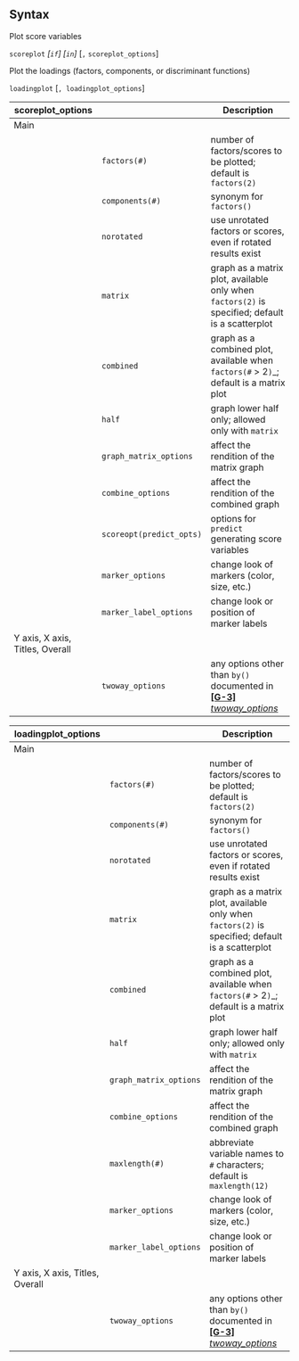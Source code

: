 ## Syntax

Plot score variables

`scoreplot` _\[`if`\] \[`in`\]_ \[`,`
`scoreplot_options`\]

Plot the loadings (factors, components, or discriminant functions)

`loadingplot` \[`, loadingplot_options`\]

| scoreplot\_options              |                          | Description                                                                                                                                                           |
|---------------------------------|--------------------------|-----------------------------------------------------------------------------------------------------------------------------------------------------------------------|
| Main                            |                          |                                                                                                                                                                       |
|                                 | `factors(#)`             | number of factors/scores to be plotted; default is `factors(2)`                                                                                                       |
|                                 | `components(#)`          | synonym for `factors()`                                                                                                                                               |
|                                 | `norotated`              | use unrotated factors or scores, even if rotated results exist                                                                                                        |
|                                 | `matrix`                 | graph as a matrix plot, available only when `factors(2)` is specified; default is a scatterplot                                                                       |
|                                 | `combined`               | graph as a combined plot, available when <span class="nowrap">`factors(#` &gt; 2`)`_; default is a matrix plot                                                |
|                                 | `half`                   | graph lower half only; allowed only with `matrix`                                                                                                                     |
|                                 | `graph_matrix_options`   | affect the rendition of the matrix graph                                                                                                                              |
|                                 | `combine_options`        | affect the rendition of the combined graph                                                                                                                            |
|                                 | `scoreopt(predict_opts)` | options for `predict` generating score variables                                                                                                                      |
|                                 | `marker_options`         | change look of markers (color, size, etc.)                                                                                                                            |
|                                 | `marker_label_options`   | change look or position of marker labels                                                                                                                              |
| Y axis, X axis, Titles, Overall |                          |                                                                                                                                                                       |
|                                 | `twoway_options`         | any options other than `by()` documented in [<strong>[G-3]</strong> <em>twoway_options</em>](http://www.stata.com/help.cgi?twoway_options) |

| loadingplot\_options            |                        | Description                                                                                                                                                           |
|---------------------------------|------------------------|-----------------------------------------------------------------------------------------------------------------------------------------------------------------------|
| Main                            |                        |                                                                                                                                                                       |
|                                 | `factors(#)`           | number of factors/scores to be plotted; default is `factors(2)`                                                                                                       |
|                                 | `components(#)`        | synonym for `factors()`                                                                                                                                               |
|                                 | `norotated`            | use unrotated factors or scores, even if rotated results exist                                                                                                        |
|                                 | `matrix`               | graph as a matrix plot, available only when `factors(2)` is specified; default is a scatterplot                                                                       |
|                                 | `combined`             | graph as a combined plot, available when <span class="nowrap">`factors(#` &gt; 2`)`_; default is a matrix plot                                                |
|                                 | `half`                 | graph lower half only; allowed only with `matrix`                                                                                                                     |
|                                 | `graph_matrix_options` | affect the rendition of the matrix graph                                                                                                                              |
|                                 | `combine_options`      | affect the rendition of the combined graph                                                                                                                            |
|                                 | `maxlength(#)`         | abbreviate variable names to `#` characters; default is `maxlength(12)`                                                                                               |
|                                 | `marker_options`       | change look of markers (color, size, etc.)                                                                                                                            |
|                                 | `marker_label_options` | change look or position of marker labels                                                                                                                              |
| Y axis, X axis, Titles, Overall |                        |                                                                                                                                                                       |
|                                 | `twoway_options`       | any options other than `by()` documented in [<strong>[G-3]</strong> <em>twoway_options</em>](http://www.stata.com/help.cgi?twoway_options) |
